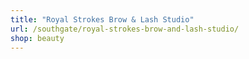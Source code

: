```yaml
---
title: "Royal Strokes Brow & Lash Studio"
url: /southgate/royal-strokes-brow-and-lash-studio/
shop: beauty
---
```

